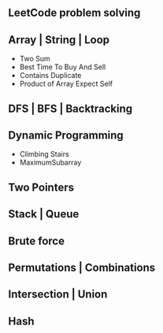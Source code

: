 ## LeetCode problem solving

## Array | String | Loop
- Two Sum
- Best Time To Buy And Sell
- Contains Duplicate
- Product of Array Expect Self

## DFS | BFS | Backtracking

## Dynamic Programming
- Climbing Stairs
- MaximumSubarray

## Two Pointers

## Stack | Queue

## Brute force

## Permutations | Combinations

## Intersection | Union

## Hash
